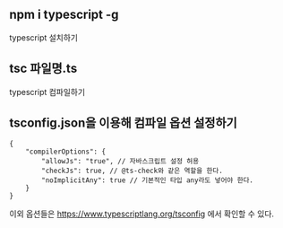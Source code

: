## npm i typescript -g
typescript 설치하기

## tsc 파일명.ts 
typescript 컴파일하기

## tsconfig.json을 이용해 컴파일 옵션 설정하기

```
{
    "compilerOptions": {
        "allowJs": "true", // 자바스크립트 설정 허용
        "checkJs": true, // @ts-check와 같은 역할을 한다.
        "noImplicitAny": true // 기본적인 타입 any라도 넣어야 한다.
    }
}
```

이외 옵션들은 https://www.typescriptlang.org/tsconfig 에서 확인할 수 있다.